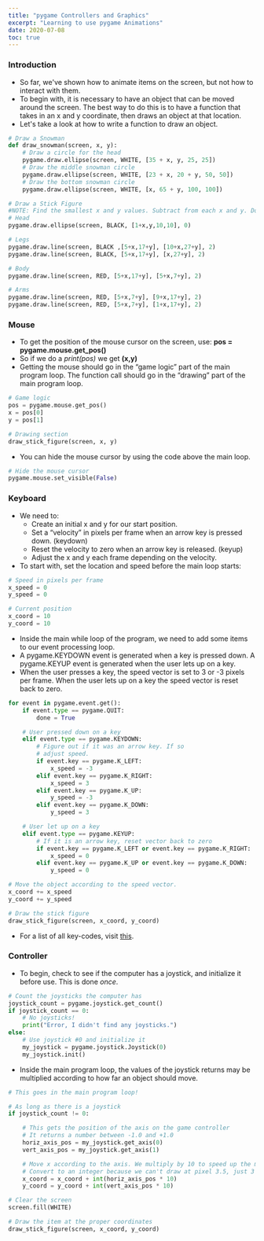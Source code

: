 ```yaml
---
title: "pygame Controllers and Graphics"
excerpt: "Learning to use pygame Animations"
date: 2020-07-08
toc: true
---
```



### Introduction

- So far, we've shown how to animate items on the screen, but not how to interact with them.
- To begin with, it is necessary to have an object that can be moved around the screen. The best way to do this is to have a function that takes in an x and y coordinate, then draws an object at that location.
- Let's take a look at how to write a function to draw an object.

```python
# Draw a Snowman
def draw_snowman(screen, x, y):
    # Draw a circle for the head
    pygame.draw.ellipse(screen, WHITE, [35 + x, y, 25, 25])
    # Draw the middle snowman circle
    pygame.draw.ellipse(screen, WHITE, [23 + x, 20 + y, 50, 50])
    # Draw the bottom snowman circle
    pygame.draw.ellipse(screen, WHITE, [x, 65 + y, 100, 100])

# Draw a Stick Figure
#NOTE: Find the smallest x and y values. Subtract from each x and y. Don't mess with the width and height.
# Head
pygame.draw.ellipse(screen, BLACK, [1+x,y,10,10], 0)

# Legs
pygame.draw.line(screen, BLACK ,[5+x,17+y], [10+x,27+y], 2)
pygame.draw.line(screen, BLACK, [5+x,17+y], [x,27+y], 2)

# Body
pygame.draw.line(screen, RED, [5+x,17+y], [5+x,7+y], 2)

# Arms
pygame.draw.line(screen, RED, [5+x,7+y], [9+x,17+y], 2)
pygame.draw.line(screen, RED, [5+x,7+y], [1+x,17+y], 2)
```

### Mouse

- To get the position of the mouse cursor on the screen, use: **pos = pygame.mouse.get_pos()**
-  So if we do a *print(pos)* we get **(x,y)**
- Getting the mouse should go in the “game logic” part of the main program loop. The function call should go in the “drawing” part of the main program loop.

```python
# Game logic
pos = pygame.mouse.get_pos()
x = pos[0]
y = pos[1]

# Drawing section
draw_stick_figure(screen, x, y)
```

- You can hide the mouse cursor by using the code above the main loop.

```python
# Hide the mouse cursor
pygame.mouse.set_visible(False)
```

### Keyboard

- We need to:
  - Create an initial x and y for our start position.
  - Set a “velocity” in pixels per frame when an arrow key is pressed down. (keydown)
  - Reset the velocity to zero when an arrow key is released. (keyup)
  - Adjust the x and y each frame depending on the velocity.
- To start with, set the location and speed before the main loop starts:

```python
# Speed in pixels per frame
x_speed = 0
y_speed = 0

# Current position
x_coord = 10
y_coord = 10
```

- Inside the main while loop of the program, we need to add some items to our event processing loop.
- A pygame.KEYDOWN event is generated when a key is pressed down. A pygame.KEYUP event is generated when the user lets up on a key.
- When the user presses a key, the speed vector is set to 3 or -3 pixels per frame. When the user lets up on a key the speed vector is reset back to zero.

```python
for event in pygame.event.get():
    if event.type == pygame.QUIT:
        done = True

    # User pressed down on a key
    elif event.type == pygame.KEYDOWN:
        # Figure out if it was an arrow key. If so
        # adjust speed.
        if event.key == pygame.K_LEFT:
            x_speed = -3
        elif event.key == pygame.K_RIGHT:
            x_speed = 3
        elif event.key == pygame.K_UP:
            y_speed = -3
        elif event.key == pygame.K_DOWN:
            y_speed = 3

    # User let up on a key
    elif event.type == pygame.KEYUP:
        # If it is an arrow key, reset vector back to zero
        if event.key == pygame.K_LEFT or event.key == pygame.K_RIGHT:
            x_speed = 0
        elif event.key == pygame.K_UP or event.key == pygame.K_DOWN:
            y_speed = 0

# Move the object according to the speed vector.
x_coord += x_speed
y_coord += y_speed

# Draw the stick figure
draw_stick_figure(screen, x_coord, y_coord)
```

- For a list of all key-codes, visit [this](https://www.pygame.org/docs/ref/key.html).

### Controller

- To begin, check to see if the computer has a joystick, and initialize it before use. This is done *once*.

```python
# Count the joysticks the computer has
joystick_count = pygame.joystick.get_count()
if joystick_count == 0:
    # No joysticks!
    print("Error, I didn't find any joysticks.")
else:
    # Use joystick #0 and initialize it
    my_joystick = pygame.joystick.Joystick(0)
    my_joystick.init()
```

- Inside the main program loop, the values of the joystick returns may be multiplied according to how far an object should move.

```python
# This goes in the main program loop!

# As long as there is a joystick
if joystick_count != 0:

    # This gets the position of the axis on the game controller
    # It returns a number between -1.0 and +1.0
    horiz_axis_pos = my_joystick.get_axis(0)
    vert_axis_pos = my_joystick.get_axis(1)

    # Move x according to the axis. We multiply by 10 to speed up the movement.
    # Convert to an integer because we can't draw at pixel 3.5, just 3 or 4.
    x_coord = x_coord + int(horiz_axis_pos * 10)
    y_coord = y_coord + int(vert_axis_pos * 10)

# Clear the screen
screen.fill(WHITE)

# Draw the item at the proper coordinates
draw_stick_figure(screen, x_coord, y_coord)
```
